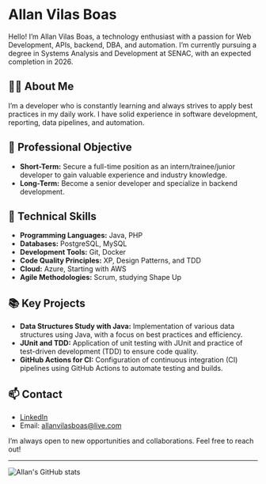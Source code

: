 # Allan Vilas Boas

Hello! I’m Allan Vilas Boas, a technology enthusiast with a passion for Web Development, APIs, backend, DBA, and automation. I’m currently pursuing a degree in Systems Analysis and Development at SENAC, with an expected completion in 2026.

## 🧑‍💻 About Me

I’m a developer who is constantly learning and always strives to apply best practices in my daily work. I have solid experience in software development, reporting, data pipelines, and automation.

## 🎯 Professional Objective

- **Short-Term:** Secure a full-time position as an intern/trainee/junior developer to gain valuable experience and industry knowledge.
- **Long-Term:** Become a senior developer and specialize in backend development.

## 🚀 Technical Skills

- **Programming Languages:** Java, PHP
- **Databases:** PostgreSQL, MySQL
- **Development Tools:** Git, Docker
- **Code Quality Principles:** XP, Design Patterns, and TDD
- **Cloud:** Azure, Starting with AWS
- **Agile Methodologies:** Scrum, studying Shape Up

## 📚 Key Projects

- **Data Structures Study with Java:** Implementation of various data structures using Java, with a focus on best practices and efficiency.
- **JUnit and TDD:** Application of unit testing with JUnit and practice of test-driven development (TDD) to ensure code quality.
- **GitHub Actions for CI:** Configuration of continuous integration (CI) pipelines using GitHub Actions to automate testing and builds.

## 📫 Contact

- [LinkedIn](https://www.linkedin.com/in/allanvilasboas/)
- Email: [allanvilasboas@live.com](mailto:allanvilasboas@live.com)

I’m always open to new opportunities and collaborations. Feel free to reach out!

---

![Allan's GitHub stats](https://github-readme-stats.vercel.app/api?username=allanvilas&show_icons=true&theme=radical)
